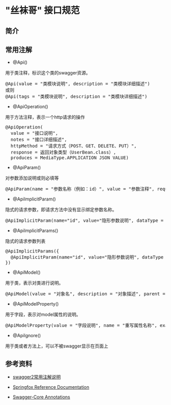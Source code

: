 # "丝袜哥" 接口规范

## 简介

## 常用注解

- @Api()

用于类注释，标识这个类的swagger资源。

<pre>
@Api(value = "类模块说明", description = "类模块详细描述")
或则
@Api(tags = "类模块说明", description = "类模块详细描述")
</pre>

- @ApiOperation()

用于方法注释，表示一个http请求的操作

<pre>
@ApiOperation(
  value = "接口说明",
  notes = "接口详细描述",
  httpMethod = "请求方式（POST、GET、DELETE、PUT）",
  response = 返回对象类型（UserBean.class）,
  produces = MediaType.APPLICATION_JSON_VALUE)
</pre>

- @ApiParam()

对参数添加说明或则必填等

<pre>
@ApiParam(name = "参数名称（例如：id）", value = "参数注释", required = true)
</pre>

- @ApiImplicitParam()

隐式的请求参数，即请求方法中没有显示绑定参数名称。

<pre>
@ApiImplicitParam(name="id", value="隐形参数说明", dataType = "参数类型（例如：string）", paramType = "参数类型（例如：query）")
</pre>

- @ApiImplicitParams()

隐式的请求参数列表

<pre>
@ApiImplicitParams({
  @ApiImplicitParam(name="id", value="隐形参数说明", dataType = "参数类型（例如：string）", paramType = "参数类型（例如：query）")
})
</pre>

- @ApiModel()

用于类，表示对类进行说明。

<pre>
@ApiModel(value = "对象名", description = "对象描述", parent = BaseBean.class)
</pre>

- @ApiModelProperty()

用于字段，表示对model属性的说明。

<pre>
@ApiModelProperty(value = "字段说明", name = "重写属性名称", example="举例说明", required = true, hidden = false)
</pre>

- @ApiIgnore()

用于类或者方法上，可以不被swagger显示在页面上 

## 参考资料

- [ swagger2常用注解说明](http://blog.csdn.net/u014231523/article/details/76522486)

- [Springfox Reference Documentation](https://springfox.github.io/springfox/docs/current/#springfox-samples)

- [Swagger-Core Annotations](https://github.com/swagger-api/swagger-core/wiki/Annotations-1.5.X#api)




